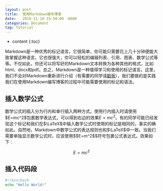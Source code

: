 ```yaml
---
layout: post
title:  使用Markdown编写博客
date:   2018-11-10 15:50:00 -0800
categories: Document
tag: Tutorial
---
```


* content
{:toc}


Markdown是一种优秀的标记语言。它很简单，你可能只需要花上几十分钟便能大致掌握这种语言。它也很强大，你可以轻松的编辑列表、引用、图表、数学公式等等。不仅如此，你还可以将写好的Markdown文本转换为各种其他的格式，比如html、docx和pdf。总之，Markdown是一种值得学习和使用的标记语言。这里，我们不会对Markdown重新进行介绍（有需要的同学请[戳我](https://en.wikipedia.org/wiki/Markdown)），我们要做的是实践我们在使用Markdown编写博客的过程中可能需要使用的标记和语法。

## 插入数学公式

数学公式的插入分为行内和单行插入两种方式。使用行内插入时请使用\$E=mc\^2\$包裹数学表达式，可以得到右边的效果$E=mc^2$。有的同学可能已经发现这个标记和我们在$\LaTeX$中输入数学公式时使用的标记是相同的，事实的确如此。自然地，Markdown中数学公式的表达规则也和$\LaTeX$中一致。当我们需要单独显示数学公式时，应该使用\$\$E=m\^2\$\$符号包裹公式表达式。效果如下：

$$E=mc^2$$

## 插入代码段

```bash
#!/bin/bash
echo "Hello World!"
```





